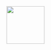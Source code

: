 <div id="header" align="center">
  <img src="https://media.giphy.com/media/v1.Y2lkPTc5MGI3NjExMjVxbHFwaWZzZ21iNTJvbzh2YjNrd3ZhdjJpamFwY29jcWZqNXJhcSZlcD12MV9pbnRlcm5hbF9naWZfYnlfaWQmY3Q9Zw/Ws6T5PN7wHv3cY8xy8/giphy.gif" width="100"/>
</div>
